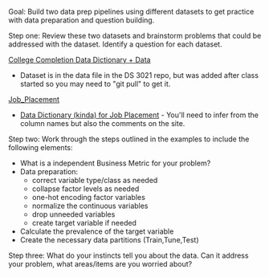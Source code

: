 Goal: Build two data prep pipelines using different datasets to get practice with data preparation and question building.

Step one: Review these two datasets and brainstorm problems that could be addressed with the dataset. Identify a question for each dataset. 

[College Completion Data Dictionary + Data](https://www.kaggle.com/datasets/thedevastator/boost-student-success-with-college-completion-da/data)

  - Dataset is in the data file in the DS 3021 repo, but was added after class started so you may need to "git pull" to get it.

[Job_Placement](https://raw.githubusercontent.com/DG1606/CMS-R-2020/master/Placement_Data_Full_Class.csv) 

 - [Data Dictionary (kinda) for Job Placement](https://www.kaggle.com/benroshan/factors-affecting-campus-placement/discussion/280612) - You'll need to infer from the column names but also the comments on the site.

Step two: Work through the steps outlined in the examples to include the following elements: 

  * What is a independent Business Metric for your problem? 
  * Data preparation:  
    * correct variable type/class as needed
    * collapse factor levels as needed
    * one-hot encoding factor variables 
    * normalize the continuous variables
    * drop unneeded variables
    * create target variable if needed
  * Calculate the prevalence of the target variable 
  * Create the necessary data partitions (Train,Tune,Test)
  
Step three: What do your instincts tell you about the data. Can it address your problem, what areas/items are you worried about? 